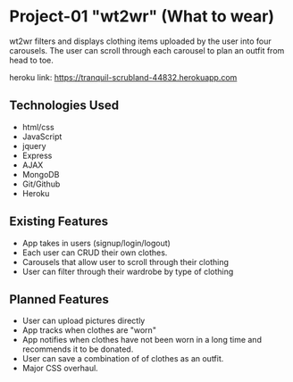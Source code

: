 # Project-01 "wt2wr" (What to wear)
wt2wr filters and displays clothing items uploaded by the user into four carousels.
The user can scroll through each carousel to plan an outfit from head to toe.

heroku link: https://tranquil-scrubland-44832.herokuapp.com

## Technologies Used
* html/css
* JavaScript
* jquery
* Express
* AJAX
* MongoDB
* Git/Github
* Heroku

## Existing Features
* App takes in users (signup/login/logout)
* Each user can CRUD their own clothes.
* Carousels that allow user to scroll through their clothing
* User can filter through their wardrobe by type of clothing

## Planned Features
* User can upload pictures directly
* App tracks when clothes are "worn"
* App notifies when clothes have not been worn in a long time and recommends it to be donated.
* User can save a combination of of clothes as an outfit.
* Major CSS overhaul.
